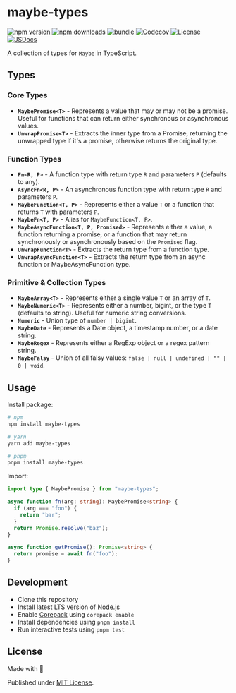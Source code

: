 # maybe-types

[![npm version][npm-version-src]][npm-version-href]
[![npm downloads][npm-downloads-src]][npm-downloads-href]
[![bundle][bundle-src]][bundle-href]
[![Codecov][codecov-src]][codecov-href]
[![License][license-src]][license-href]
[![JSDocs][jsdocs-src]][jsdocs-href]

A collection of types for `Maybe` in TypeScript.

## Types

### Core Types

- **`MaybePromise<T>`** - Represents a value that may or may not be a promise. Useful for functions that can return either synchronous or asynchronous values.
- **`UnwrapPromise<T>`** - Extracts the inner type from a Promise, returning the unwrapped type if it's a promise, otherwise returns the original type.

### Function Types

- **`Fn<R, P>`** - A function type with return type `R` and parameters `P` (defaults to any).
- **`AsyncFn<R, P>`** - An asynchronous function type with return type `R` and parameters `P`.
- **`MaybeFunction<T, P>`** - Represents either a value `T` or a function that returns `T` with parameters `P`.
- **`MaybeFn<T, P>`** - Alias for `MaybeFunction<T, P>`.
- **`MaybeAsyncFunction<T, P, Promised>`** - Represents either a value, a function returning a promise, or a function that may return synchronously or asynchronously based on the `Promised` flag.
- **`UnwrapFunction<T>`** - Extracts the return type from a function type.
- **`UnwrapAsyncFunction<T>`** - Extracts the return type from an async function or MaybeAsyncFunction type.

### Primitive & Collection Types

- **`MaybeArray<T>`** - Represents either a single value `T` or an array of `T`.
- **`MaybeNumeric<T>`** - Represents either a number, bigint, or the type `T` (defaults to string). Useful for numeric string conversions.
- **`Numeric`** - Union type of `number | bigint`.
- **`MaybeDate`** - Represents a Date object, a timestamp number, or a date string.
- **`MaybeRegex`** - Represents either a RegExp object or a regex pattern string.
- **`MaybeFalsy`** - Union of all falsy values: `false | null | undefined | "" | 0 | void`.

## Usage

Install package:

```sh
# npm
npm install maybe-types

# yarn
yarn add maybe-types

# pnpm
pnpm install maybe-types
```

Import:

```ts
import type { MaybePromise } from "maybe-types";

async function fn(arg: string): MaybePromise<string> {
  if (arg === "foo") {
    return "bar";
  }
  return Promise.resolve("baz");
}

async function getPromise(): Promise<string> {
  return promise = await fn("foo");
}
```

## Development

- Clone this repository
- Install latest LTS version of [Node.js](https://nodejs.org/en/)
- Enable [Corepack](https://github.com/nodejs/corepack) using `corepack enable`
- Install dependencies using `pnpm install`
- Run interactive tests using `pnpm test`

## License

Made with 💛

Published under [MIT License](./LICENSE).

<!-- Badges -->

[npm-version-src]: https://img.shields.io/npm/v/maybe-types?style=flat&colorA=18181B&colorB=F0DB4F
[npm-version-href]: https://npmjs.com/package/maybe-types
[npm-downloads-src]: https://img.shields.io/npm/dm/maybe-types?style=flat&colorA=18181B&colorB=F0DB4F
[npm-downloads-href]: https://npmjs.com/package/maybe-types
[codecov-src]: https://img.shields.io/codecov/c/gh/chizukicn/maybe-types/main?style=flat&colorA=18181B&colorB=F0DB4F
[codecov-href]: https://codecov.io/gh/chizukicn/maybe-types
[bundle-src]: https://img.shields.io/bundlephobia/minzip/maybe-types?style=flat&colorA=18181B&colorB=F0DB4F
[bundle-href]: https://bundlephobia.com/result?p=maybe-types
[license-src]: https://img.shields.io/github/license/chizukicn/maybe-types.svg?style=flat&colorA=18181B&colorB=F0DB4F
[license-href]: https://github.com/chizukicn/maybe-types/blob/main/LICENSE
[jsdocs-src]: https://img.shields.io/badge/jsDocs.io-reference-18181B?style=flat&colorA=18181B&colorB=F0DB4F
[jsdocs-href]: https://www.jsdocs.io/package/maybe-types
